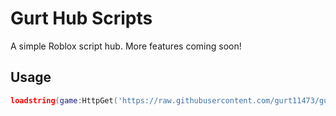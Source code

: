 # Gurt Hub Scripts
A simple Roblox script hub. More features coming soon!
## Usage
```lua
loadstring(game:HttpGet('https://raw.githubusercontent.com/gurt11473/gurt-hub-scripts/refs/heads/main/main.lua'))()
```
